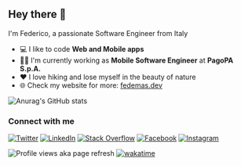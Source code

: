 ## Hey there 👋
 I'm Federico, a passionate Software Engineer from Italy
  
- 💻 I like to code **Web and Mobile apps**
- 👨‍💻 I'm currently working as **Mobile Software Engineer** at **PagoPA S.p.A.**
- ❤ I love hiking and lose myself in the beauty of nature
- 🌐 Check my website for more: <a href="http://fedemas.me" target="_blank">fedemas.dev</a>

![Anurag's GitHub stats](https://github-readme-stats.vercel.app/api?username=mastro993&show_icons=true&theme=tokyonight)

### Connect with me

[![Twitter](https://img.shields.io/badge/twitter-1da1f2.svg?&style=for-the-badge&logo=twitter&logoColor=white)](https://twitter.com/0xfedemas)
[![LinkedIn](https://img.shields.io/badge/linkedin-0077b5.svg?&style=for-the-badge&logo=linkedin&logoColor=white)](https://www.linkedin.com/in/fedemas)
[![Stack Overflow](https://img.shields.io/badge/stack%20overflow-f48024?logo=stack-overflow&logoColor=white&style=for-the-badge)](https://stackoverflow.com/users/federico-mastrini)
[![Facebook](https://img.shields.io/badge/facebook-%231877F2.svg?&style=for-the-badge&logo=facebook&logoColor=white)](https://www.facebook.com/fedemas993/)
[![Instagram](https://img.shields.io/badge/instagram-e1306c.svg?&style=for-the-badge&logo=instagram&logoColor=white)](https://instagram.com/0xfedemas__)

![Profile views aka page refresh](https://komarev.com/ghpvc/?username=mastro993&label=Profile%20views&color=0e75b6&style=flat)
[![wakatime](https://wakatime.com/badge/user/868f3294-cb69-4b47-9b99-884d162966b3.svg)](https://wakatime.com/@868f3294-cb69-4b47-9b99-884d162966b3)


